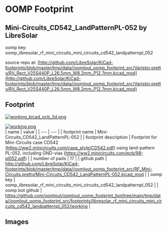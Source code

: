 # OOMP Footprint  
## Mini-Circuits_CD542_LandPatternPL-052  by LibreSolar  
  
oomp key: oomp_libresolar_rf_mini_circuits_mini_circuits_cd542_landpatternpl_052  
  
source repo at: [http://github.com/LibreSolar/KiCad-footprints/blob/master/tmp/data//oomlout_oomp_footprint_src/Varistor.pretty/RV_Rect_V25S440P_L26.5mm_W8.2mm_P12.7mm.kicad_mod](http://github.com/LibreSolar/KiCad-footprints/blob/master/tmp/data//oomlout_oomp_footprint_src/Varistor.pretty/RV_Rect_V25S440P_L26.5mm_W8.2mm_P12.7mm.kicad_mod)  
## Footprint  
  
[![working_kicad_pcb_3d.png](working_kicad_pcb_3d_600.png)](working_kicad_pcb_3d.png)  
  
[![working.png](working_600.png)](working.png)  
| name | value | 
| --- | --- | 
| footprint name | Mini-Circuits_CD542_LandPatternPL-052 | 
| footprint description | Footprint for Mini-Circuits case CD542 (https://ww2.minicircuits.com/case_style/CD542.pdf) using land-pattern PL-052, including GND-vias (https://ww2.minicircuits.com/pcb/98-pl052.pdf) | 
| number of pads | 17 | 
| github path | http://github.com/LibreSolar/KiCad-footprints/blob/master/tmp/data//oomlout_oomp_footprint_src/RF_Mini-Circuits.pretty/Mini-Circuits_CD542_LandPatternPL-052.kicad_mod | 
| oomp key | oomp_libresolar_rf_mini_circuits_mini_circuits_cd542_landpatternpl_052 | 
| oomp bot github | https://github.com/oomlout/oomlout_oomp_footprint_bot/tree/main/tmp/data//oomlout_oomp_footprint_src/footprints/libresolar_rf_mini_circuits_mini_circuits_cd542_landpatternpl_052/working | 
## Images  
